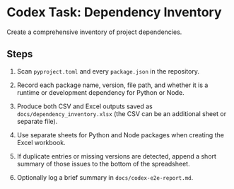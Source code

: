 # Codex Task: Dependency Inventory

Create a comprehensive inventory of project dependencies.

## Steps

1. Scan `pyproject.toml` and every `package.json` in the repository.

2. Record each package name, version, file path, and whether it is a runtime or development dependency for Python or Node.

3. Produce both CSV and Excel outputs saved as `docs/dependency_inventory.xlsx` (the CSV can be an additional sheet or separate file).

4. Use separate sheets for Python and Node packages when creating the Excel workbook.

5. If duplicate entries or missing versions are detected, append a short summary of those issues to the bottom of the spreadsheet.

6. Optionally log a brief summary in `docs/codex-e2e-report.md`.
